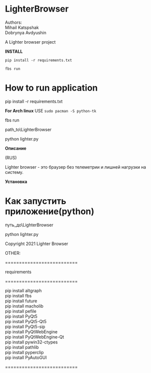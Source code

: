 # LighterBrowser

Authors: <br/>
Mihail Katspshak <br/>
Dobrynya Avdyushin <br/>

A Lighter browser project

<b>INSTALL</b>

`pip install -r requirements.txt`

`fbs run`

# How to run application

pip install -r requirements.txt

<b>For Arch linux</b> USE
`sudo pacman -S python-tk` 

fbs run


path_to\LighterBrowser

python lighter.py


<b>Описание</b>

(RUS)

Lighter browser - это браузер без телеметрии и лишней нагрузки на систему.

<b>Установка</b>

# Как запустить приложение(python)

путь_до\LighterBrowser

python lighter.py


Copyright 2021 Lighter Browser


OTHER:

==========================

requirements

==========================

pip install altgraph  <br/>
pip install fbs <br/>
pip install future <br/>
pip install macholib <br/>
pip install pefile <br/>
pip install PyQt5 <br/>
pip install PyQt5-Qt5 <br/>
pip install PyQt5-sip <br/>
pip install PyQtWebEngine <br/>
pip install PyQtWebEngine-Qt <br/>
pip install pywin32-ctypes <br/>
pip install pathlib <br/>
pip install pyperclip <br/>
pip install PyAutoGUI <br/>

==========================
